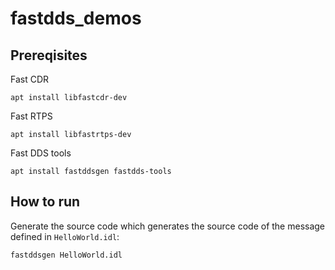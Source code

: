 # fastdds_demos

## Prereqisites

Fast CDR
```
apt install libfastcdr-dev
```

Fast RTPS
```
apt install libfastrtps-dev
```

Fast DDS tools
```
apt install fastddsgen fastdds-tools
```

## How to run

Generate the source code which generates the source code of the message defined in `HelloWorld.idl`:
```
fastddsgen HelloWorld.idl
```


